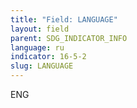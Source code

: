 ```yaml
---
title: "Field: LANGUAGE"
layout: field
parent: SDG_INDICATOR_INFO
language: ru
indicator: 16-5-2
slug: LANGUAGE
---
```

ENG